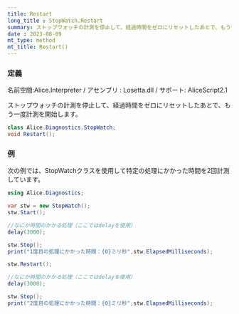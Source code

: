 ```yaml
---
title: Restart
long_title : StopWatch.Restart
summary: ストップウォッチの計測を停止して、経過時間をゼロにリセットしたあとで、もう一度計測を開始します。
date : 2023-08-09
mt_type: method
mt_title: Restart()
---
```

### 定義
名前空間:Alice.Interpreter / アセンブリ : Losetta.dll / サポート: AliceScript2.1

ストップウォッチの計測を停止して、経過時間をゼロにリセットしたあとで、もう一度計測を開始します。

```cs title="AliceScript"
class Alice.Diagnostics.StopWatch;
void Restart();
```

### 例
次の例では、StopWatchクラスを使用して特定の処理にかかった時間を2回計測しています。

```cs title="AliceScript"
using Alice.Diagnostics;

var stw = new StopWatch();
stw.Start();

//なにか時間のかかる処理（ここではdelayを使用）
delay(3000);

stw.Stop();
print("1度目の処理にかかった時間：{0}ミリ秒",stw.ElapsedMilliseconds);

stw.Restart();

//なにか時間のかかる処理（ここではdelayを使用）
delay(3000);

stw.Stop();
print("2度目の処理にかかった時間：{0}ミリ秒",stw.ElapsedMilliseconds);
```